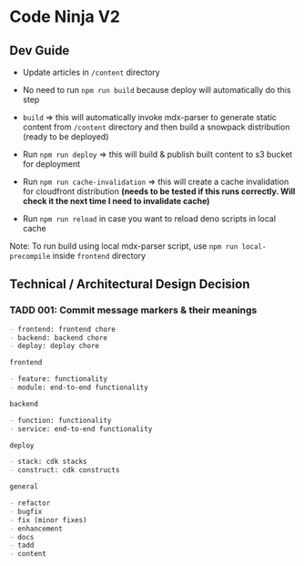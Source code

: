 # Code Ninja V2

## Dev Guide

- Update articles in `/content` directory
- No need to run `npm run build` because deploy will automatically do this step
- `build` => this will automatically invoke mdx-parser to generate static content from `/content` directory and then build a snowpack distribution (ready to be deployed)
- Run `npm run deploy` => this will build & publish built content to s3 bucket for deployment
- Run `npm run cache-invalidation` => this will create a cache invalidation for cloudfront distribution **(needs to be tested if this runs correctly. Will check it the next time I need to invalidate cache)**

- Run `npm run reload` in case you want to reload deno scripts in local cache

Note: To run build using local mdx-parser script, use `npm run local-precompile` inside `frontend` directory

## Technical / Architectural Design Decision

### TADD 001: Commit message markers & their meanings

```md
- frontend: frontend chore
- backend: backend chore
- deploy: deploy chore

frontend

- feature: functionality
- module: end-to-end functionality

backend

- function: functionality
- service: end-to-end functionality

deploy

- stack: cdk stacks
- construct: cdk constructs

general

- refactor
- bugfix
- fix (minor fixes)
- enhancement
- docs
- tadd
- content
```
